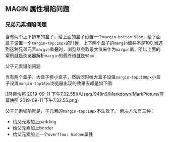 ## MAGIN 属性塌陷问题

### 兄弟元素塌陷问题

当有两个上下排布的盒子，给上面的盒子设置一个`margin-bottom:90px`，给下面盒子设置一个`margin-top:10px`的时候，上下两个盒子的`margin`值并不是100,当遇到这种兄弟元素`margin`重叠时，浏览器会取最大值来作为`margin`值，所以上面的案例就是浏览器解析`margin`的最终值就是`90px`

父子元素塌陷问题

当有两个盒子，大盒子套小盒子，然后同时给大盒子设值`margin-top:100px`小盒子设置`margin-top10px`浏览器出现的效果去却是如下图

![屏幕快照 2019-09-11 下午7.32.55](/Users/949n9/Markdown/MarkPicture/屏幕快照 2019-09-11 下午7.32.55.png)

父子元素塌陷就是，子元素的`margin-top:19px`不生效了。
解决方法有三种：
* 给父元素加上padding
* 给父元素加上border
* 给父元素加上一个`overflow: hidden`属性


